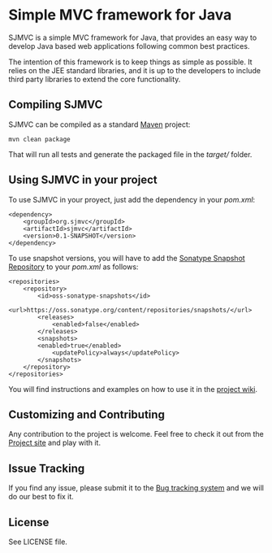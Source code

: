 Simple MVC framework for Java
=============================
       
SJMVC is a simple MVC framework for Java, that provides an easy
way to develop Java based web applications following common
best practices.

The intention of this framework is to keep things as simple as
possible. It relies on the JEE standard libraries, and it is up
to the developers to include third party libraries to extend the
core functionality.


Compiling SJMVC
---------------

SJMVC can be compiled as a standard [Maven](http://maven.apache.org/) project:

    mvn clean package
  
That will run all tests and generate the packaged file in the *target/* folder.


Using SJMVC in your project
---------------------------

To use SJMVC in your proyect, just add the dependency in your *pom.xml*:

    <dependency>
        <groupId>org.sjmvc</groupId>
        <artifactId>sjmvc</artifactId>
        <version>0.1-SNAPSHOT</version>
    </dependency>

To use snapshot versions, you will have to add the [Sonatype Snapshot Repository](https://oss.sonatype.org/content/repositories/snapshots/)
to your *pom.xml* as follows:

    <repositories>
        <repository>
            <id>oss-sonatype-snapshots</id>
            <url>https://oss.sonatype.org/content/repositories/snapshots/</url>
            <releases>
                <enabled>false</enabled>
            </releases>
            <snapshots>
            <enabled>true</enabled>
                <updatePolicy>always</updatePolicy>
            </snapshots>
        </repository>
    </repositories>
    
You will find instructions and examples on how to use it in the [project wiki](https://github.com/nacx/sjmvc/wiki).

Customizing and Contributing
----------------------------

Any contribution to the project is welcome. Feel free to check
it out from the [Project site](https://github.com/nacx/sjmvc) and play with it.

Issue Tracking
--------------

If you find any issue, please submit it to the [Bug tracking system](https://github.com/nacx/sjmvc/issues) and we
will do our best to fix it.

License
-------

See LICENSE file.
